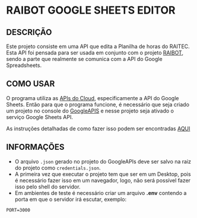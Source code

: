 # RAIBOT GOOGLE SHEETS EDITOR

## DESCRIÇÃO

Este projeto consiste em uma API que edita a Planilha de horas do RAITEC. Esta API foi pensada para ser usada em
conjunto com o projeto [RAIBOT](https://github.com/ismaellimarocha23/raibot), sendo a parte que realmente se comunica com a API do Google Spreadsheets.

## COMO USAR

O programa utiliza as [APIs do Cloud](https://cloud.google.com/apis), especificamente a API do Google Sheets. Então para que o programa funcione, é necessário que seja criado um projeto no console do [GoogleAPIS](https://console.cloud.google.com/apis/dashboard) e nesse projeto seja ativado o serviço Google Sheets API.

As instruções detalhadas de como fazer isso podem ser encontradas [AQUI](https://developers.google.com/sheets/api/quickstart/nodejs)

## INFORMAÇÕES

- O arquivo `.json` gerado no projeto do GoogleAPIs deve ser salvo na raiz do projeto como `credentials.json`.
- A primeira vez que executar o projeto tem que ser em um Desktop, pois é necessário fazer isso em um navegador, logo, não será possível fazer isso pelo shell do servidor.
- Em ambientes de teste é necessário criar um arquivo **.env** contendo a porta em que o servidor irá escutar, exemplo:

```
PORT=3000
```
